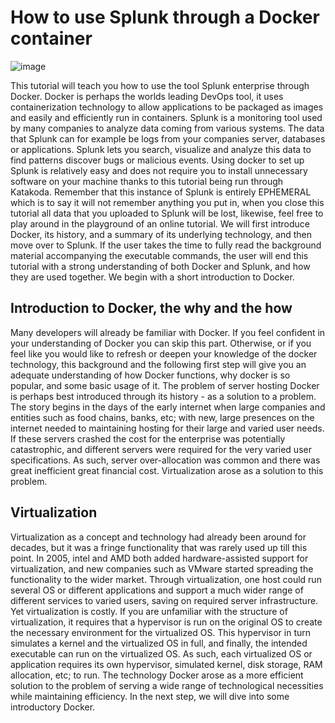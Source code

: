 # How to use Splunk through a Docker container

![image](https://user-images.githubusercontent.com/62335201/116403937-70d68100-a82e-11eb-96c6-1382cf039134.png)

This tutorial will teach you how to use the tool Splunk enterprise through Docker. Docker is perhaps the worlds leading DevOps tool, it uses containerization technology to allow applications to be packaged as images and easily and efficiently run in containers. Splunk is a monitoring tool used by many companies to analyze data coming from various systems. The data that Splunk can for example be logs from your companies server, databases or applications. Splunk lets you search, visualize and analyze this data to find patterns discover bugs or malicious events. Using docker to set up Splunk is relatively easy and does not require you to install unnecessary software on your machine thanks to this tutorial being run through Katakoda. Remember that this instance of Splunk is entirely EPHEMERAL which is to say it will not remember anything you put in, when you close this tutorial all data that you uploaded to Splunk will be lost, likewise, feel free to play around in the playground of an online tutorial.
We will first introduce Docker, its history, and a summary of its underlying technology, and then move over to Splunk. If the user takes the time to fully read the background material accompanying the executable commands, the user will end this tutorial with a strong understanding of both Docker and Splunk, and how they are used together. We begin with a short introduction to Docker.  

## Introduction to Docker, the why and the how  

Many developers will already be familiar with Docker. If you feel confident in your understanding of Docker you can skip this part. Otherwise, or if you feel like you would like to refresh or deepen your knowledge of the docker technology, this background and the following first step will give you an adequate understanding of how Docker functions, why docker is so popular, and some basic usage of it.
The problem of server hosting
Docker is perhaps best introduced through its history - as a solution to a problem. The story begins in the days of the early internet when large companies and entities such as food chains, banks, etc; with new, large presences on the internet needed to maintaining hosting for their large and varied user needs. If these servers crashed the cost for the enterprise was potentially catastrophic, and different servers were required for the very varied user specifications. As such, server over-allocation was common and there was great inefficient great financial cost. Virtualization arose as a solution to this problem.

## Virtualization  

Virtualization as a concept and technology had already been around for decades, but it was a fringe functionality that was rarely used up till this point. In 2005, intel and AMD both added hardware-assisted support for virtualization, and new companies such as VMware started spreading the functionality to the wider market. Through virtualization, one host could run several OS or different applications and support a much wider range of different services to varied users, saving on required server infrastructure. Yet virtualization is costly. If you are unfamiliar with the structure of virtualization, it requires that a hypervisor is run on the original OS to create the necessary environment for the virtualized OS. This hypervisor in turn simulates a kernel and the virtualized OS in full, and finally, the intended executable can run on the virtualized OS. As such, each virtualized OS or application requires its own hypervisor, simulated kernel, disk storage, RAM allocation, etc; to run. The technology Docker arose as a more efficient solution to the problem of serving a wide range of technological necessities while maintaining efficiency. In the next step, we will dive into some introductory Docker.